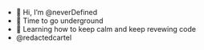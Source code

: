 - 👋 Hi, I’m @neverDefined
- 👀 Time to go underground
- 🌱 Learning how to keep calm and keep revewing code
- @redactedcartel


